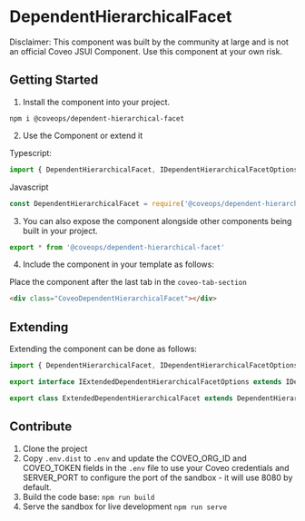 # DependentHierarchicalFacet

Disclaimer: This component was built by the community at large and is not an official Coveo JSUI Component. Use this component at your own risk.

## Getting Started

1. Install the component into your project.

```
npm i @coveops/dependent-hierarchical-facet
```

2. Use the Component or extend it

Typescript:

```javascript
import { DependentHierarchicalFacet, IDependentHierarchicalFacetOptions } from '@coveops/dependent-hierarchical-facet';
```

Javascript

```javascript
const DependentHierarchicalFacet = require('@coveops/dependent-hierarchical-facet').DependentHierarchicalFacet;
```

3. You can also expose the component alongside other components being built in your project.

```javascript
export * from '@coveops/dependent-hierarchical-facet'
```

4. Include the component in your template as follows:

Place the component after the last tab in the `coveo-tab-section`

```html
<div class="CoveoDependentHierarchicalFacet"></div>
```

## Extending

Extending the component can be done as follows:

```javascript
import { DependentHierarchicalFacet, IDependentHierarchicalFacetOptions } from "@coveops/dependent-hierarchical-facet";

export interface IExtendedDependentHierarchicalFacetOptions extends IDependentHierarchicalFacetOptions {}

export class ExtendedDependentHierarchicalFacet extends DependentHierarchicalFacet {}
```

## Contribute

1. Clone the project
2. Copy `.env.dist` to `.env` and update the COVEO_ORG_ID and COVEO_TOKEN fields in the `.env` file to use your Coveo credentials and SERVER_PORT to configure the port of the sandbox - it will use 8080 by default.
3. Build the code base: `npm run build`
4. Serve the sandbox for live development `npm run serve`